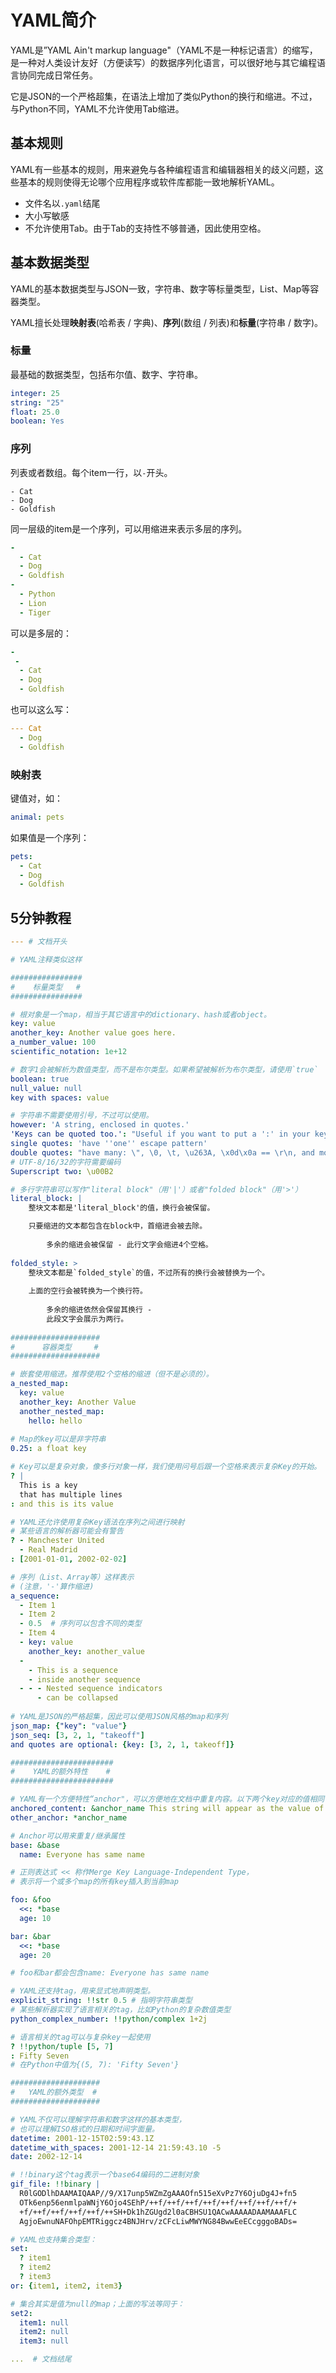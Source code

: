 # YAML简介

YAML是”YAML Ain't markup language"（YAML不是一种标记语言）的缩写，是一种对人类设计友好（方便读写）的数据序列化语言，可以很好地与其它编程语言协同完成日常任务。

它是JSON的一个严格超集，在语法上增加了类似Python的换行和缩进。不过，与Python不同，YAML不允许使用Tab缩进。

## 基本规则

YAML有一些基本的规则，用来避免与各种编程语言和编辑器相关的歧义问题，这些基本的规则使得无论哪个应用程序或软件库都能一致地解析YAML。

- 文件名以`.yaml`结尾
- 大小写敏感
- 不允许使用Tab。由于Tab的支持性不够普通，因此使用空格。

## 基本数据类型

YAML的基本数据类型与JSON一致，字符串、数字等标量类型，List、Map等容器类型。

YAML擅长处理**映射表**(哈希表 / 字典)、**序列**(数组 / 列表)和**标量**(字符串 / 数字)。

### 标量

最基础的数据类型，包括布尔值、数字、字符串。

```yaml
integer: 25
string: "25"
float: 25.0
boolean: Yes
```

### 序列

列表或者数组。每个item一行，以`-`开头。

```
- Cat
- Dog
- Goldfish
```

同一层级的item是一个序列，可以用缩进来表示多层的序列。

```yaml
-
  - Cat
  - Dog
  - Goldfish
-
  - Python
  - Lion
  - Tiger
```

可以是多层的：

```yaml
-
 -
  - Cat
  - Dog
  - Goldfish
```

也可以这么写：

```yaml
--- Cat
  - Dog
  - Goldfish
```

### 映射表

键值对，如：

```yaml
animal: pets
```

如果值是一个序列：

```yaml
pets:
  - Cat
  - Dog
  - Goldfish
```

## 5分钟教程

```yaml
--- # 文档开头

# YAML注释类似这样

################
#    标量类型   #
################

# 根对象是一个map，相当于其它语言中的dictionary、hash或者object。
key: value
another_key: Another value goes here.
a_number_value: 100
scientific_notation: 1e+12

# 数字1会被解析为数值类型，而不是布尔类型。如果希望被解析为布尔类型，请使用`true`
boolean: true
null_value: null
key with spaces: value

# 字符串不需要使用引号，不过可以使用。
however: 'A string, enclosed in quotes.'
'Keys can be quoted too.': "Useful if you want to put a ':' in your key."
single quotes: 'have ''one'' escape pattern'
double quotes: "have many: \", \0, \t, \u263A, \x0d\x0a == \r\n, and more."
# UTF-8/16/32的字符需要编码
Superscript two: \u00B2

# 多行字符串可以写作"literal block"（用'|'）或者"folded block"（用'>'）
literal_block: |
    整块文本都是'literal_block'的值，换行会被保留。

    只要缩进的文本都包含在block中，首缩进会被去除。
    
        多余的缩进会被保留 - 此行文字会缩进4个空格。
        
folded_style: >
    整块文本都是`folded_style`的值，不过所有的换行会被替换为一个。
    
    上面的空行会被转换为一个换行符。
    
        多余的缩进依然会保留其换行 -
        此段文字会展示为两行。
        
####################
#      容器类型     #
####################

# 嵌套使用缩进。推荐使用2个空格的缩进（但不是必须的）。
a_nested_map:
  key: value
  another_key: Another Value
  another_nested_map:
    hello: hello
    
# Map的key可以是非字符串
0.25: a float key

# Key可以是复杂对象，像多行对象一样，我们使用问号后跟一个空格来表示复杂Key的开始。
? |
  This is a key
  that has multiple lines
: and this is its value

# YAML还允许使用复杂Key语法在序列之间进行映射
# 某些语言的解析器可能会有警告
? - Manchester United
  - Real Madrid
: [2001-01-01, 2002-02-02]

# 序列（List、Array等）这样表示
# (注意，'-'算作缩进)
a_sequence:
  - Item 1
  - Item 2
  - 0.5  # 序列可以包含不同的类型
  - Item 4
  - key: value
    another_key: another_value
  -
    - This is a sequence
    - inside another sequence
  - - - Nested sequence indicators
      - can be collapsed
      
# YAML是JSON的严格超集，因此可以使用JSON风格的map和序列
json_map: {"key": "value"}
json_seq: [3, 2, 1, "takeoff"]
and quotes are optional: {key: [3, 2, 1, takeoff]}

#######################
#    YAML的额外特性    #
#######################

# YAML有一个方便特性“anchor"，可以方便地在文档中重复内容。以下两个key对应的值相同：
anchored_content: &anchor_name This string will appear as the value of two keys.
other_anchor: *anchor_name

# Anchor可以用来重复/继承属性
base: &base
  name: Everyone has same name

# 正则表达式 << 称作Merge Key Language-Independent Type，
# 表示将一个或多个map的所有key插入到当前map

foo: &foo
  <<: *base
  age: 10

bar: &bar
  <<: *base
  age: 20

# foo和bar都会包含name: Everyone has same name

# YAML还支持tag，用来显式地声明类型。
explicit_string: !!str 0.5 # 指明字符串类型
# 某些解析器实现了语言相关的tag，比如Python的复杂数值类型
python_complex_number: !!python/complex 1+2j

# 语言相关的tag可以与复杂key一起使用
? !!python/tuple [5, 7]
: Fifty Seven
# 在Python中值为{(5, 7): 'Fifty Seven'}

####################
#   YAML的额外类型  #
####################

# YAML不仅可以理解字符串和数字这样的基本类型，
# 也可以理解ISO格式的日期和时间字面量。
datetime: 2001-12-15T02:59:43.1Z
datetime_with_spaces: 2001-12-14 21:59:43.10 -5
date: 2002-12-14

# !!binary这个tag表示一个base64编码的二进制对象
gif_file: !!binary |
  R0lGODlhDAAMAIQAAP//9/X17unp5WZmZgAAAOfn515eXvPz7Y6OjuDg4J+fn5
  OTk6enp56enmlpaWNjY6Ojo4SEhP/++f/++f/++f/++f/++f/++f/++f/++f/+
  +f/++f/++f/++f/++f/++SH+Dk1hZGUgd2l0aCBHSU1QACwAAAAADAAMAAAFLC
  AgjoEwnuNAFOhpEMTRiggcz4BNJHrv/zCFcLiwMWYNG84BwwEeECcgggoBADs=

# YAML也支持集合类型：
set:
  ? item1
  ? item2
  ? item3
or: {item1, item2, item3}

# 集合其实是值为null的map；上面的写法等同于：
set2:
  item1: null
  item2: null
  item3: null

...  # 文档结尾
```

